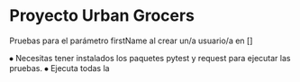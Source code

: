 # Proyecto Urban Grocers 

Pruebas para el parámetro firstName al crear un/a usuario/a en []

⦁	Necesitas tener instalados los paquetes pytest y request para ejecutar las pruebas.
⦁	Ejecuta todas la
